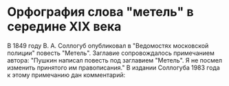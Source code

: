 # Орфография слова "метель" в середине XIX века
В 1849 году В. А. Соллогуб опубликовал в "Ведомостях московской полиции" повесть "Метель". Заглавие сопровождалось примечанием автора: "Пушкин написал повесть под заглавием "Метель". Я не посмел изменить принятого им правописания." В издании Соллогуба 1983 года к этому примечанию дан комментарий: 
